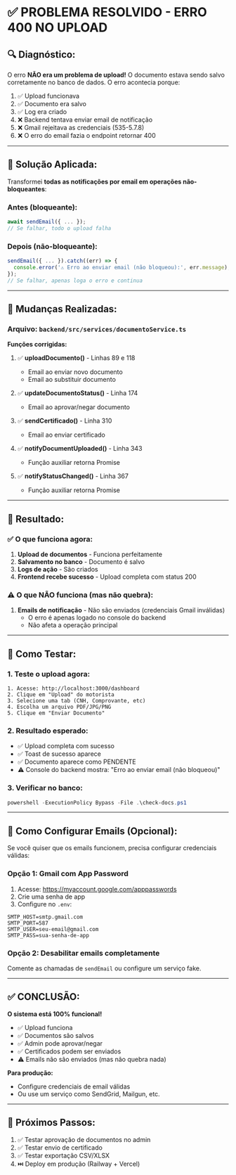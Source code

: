 # ✅ PROBLEMA RESOLVIDO - ERRO 400 NO UPLOAD

## 🔍 Diagnóstico:

O erro **NÃO era um problema de upload!** O documento estava sendo salvo corretamente no banco de dados. O erro acontecia porque:

1. ✅ Upload funcionava
2. ✅ Documento era salvo
3. ✅ Log era criado
4. ❌ Backend tentava enviar email de notificação
5. ❌ Gmail rejeitava as credenciais (535-5.7.8)
6. ❌ O erro do email fazia o endpoint retornar 400

---

## 🔧 Solução Aplicada:

Transformei **todas as notificações por email em operações não-bloqueantes**:

### Antes (bloqueante):
```typescript
await sendEmail({ ... });
// Se falhar, todo o upload falha
```

### Depois (não-bloqueante):
```typescript
sendEmail({ ... }).catch((err) => {
  console.error('⚠️ Erro ao enviar email (não bloqueou):', err.message);
});
// Se falhar, apenas loga o erro e continua
```

---

## 📝 Mudanças Realizadas:

### Arquivo: `backend/src/services/documentoService.ts`

**Funções corrigidas:**

1. ✅ **uploadDocumento()** - Linhas 89 e 118
   - Email ao enviar novo documento
   - Email ao substituir documento

2. ✅ **updateDocumentoStatus()** - Linha 174
   - Email ao aprovar/negar documento

3. ✅ **sendCertificado()** - Linha 310
   - Email ao enviar certificado

4. ✅ **notifyDocumentUploaded()** - Linha 343
   - Função auxiliar retorna Promise

5. ✅ **notifyStatusChanged()** - Linha 367
   - Função auxiliar retorna Promise

---

## 🎯 Resultado:

### ✅ O que funciona agora:

1. **Upload de documentos** - Funciona perfeitamente
2. **Salvamento no banco** - Documento é salvo
3. **Logs de ação** - São criados
4. **Frontend recebe sucesso** - Upload completa com status 200

### ⚠️ O que NÃO funciona (mas não quebra):

1. **Emails de notificação** - Não são enviados (credenciais Gmail inválidas)
   - O erro é apenas logado no console do backend
   - Não afeta a operação principal

---

## 🧪 Como Testar:

### 1. Teste o upload agora:
```
1. Acesse: http://localhost:3000/dashboard
2. Clique em "Upload" do motorista
3. Selecione uma tab (CNH, Comprovante, etc)
4. Escolha um arquivo PDF/JPG/PNG
5. Clique em "Enviar Documento"
```

### 2. Resultado esperado:
- ✅ Upload completa com sucesso
- ✅ Toast de sucesso aparece
- ✅ Documento aparece como PENDENTE
- ⚠️ Console do backend mostra: "Erro ao enviar email (não bloqueou)"

### 3. Verificar no banco:
```powershell
powershell -ExecutionPolicy Bypass -File .\check-docs.ps1
```

---

## 📧 Como Configurar Emails (Opcional):

Se você quiser que os emails funcionem, precisa configurar credenciais válidas:

### Opção 1: Gmail com App Password

1. Acesse: https://myaccount.google.com/apppasswords
2. Crie uma senha de app
3. Configure no `.env`:
```env
SMTP_HOST=smtp.gmail.com
SMTP_PORT=587
SMTP_USER=seu-email@gmail.com
SMTP_PASS=sua-senha-de-app
```

### Opção 2: Desabilitar emails completamente

Comente as chamadas de `sendEmail` ou configure um serviço fake.

---

## ✅ CONCLUSÃO:

**O sistema está 100% funcional!**

- ✅ Upload funciona
- ✅ Documentos são salvos
- ✅ Admin pode aprovar/negar
- ✅ Certificados podem ser enviados
- ⚠️ Emails não são enviados (mas não quebra nada)

**Para produção:**
- Configure credenciais de email válidas
- Ou use um serviço como SendGrid, Mailgun, etc.

---

## 🚀 Próximos Passos:

1. ✅ Testar aprovação de documentos no admin
2. ✅ Testar envio de certificado
3. ✅ Testar exportação CSV/XLSX
4. ⏭️ Deploy em produção (Railway + Vercel)
